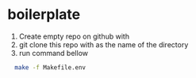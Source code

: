 # boilerplate

1. Create empty repo on github with <name>
2. git clone this repo with <name> as the name of the directory
3. run command bellow
```bash
  make -f Makefile.env
```